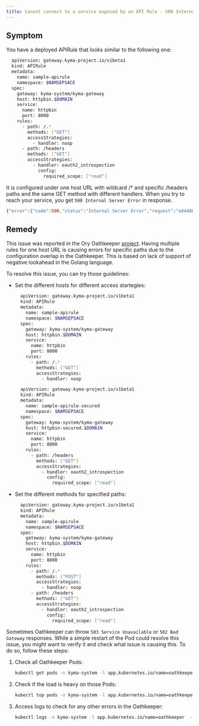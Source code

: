 ```yaml
---
title: Cannot connect to a service exposed by an API Rule - 500 Internal Server Error.
---
```


## Symptom

You have a deployed APIRule that looks similar to the following one: 

  ```bash
    apiVersion: gateway.kyma-project.io/v1beta1
    kind: APIRule
    metadata:
      name: sample-apirule
      namespace: $NAMSEPSACE
    spec:
      gateway: kyma-system/kyma-gateway
      host: httpbin.$DOMAIN
      service:
        name: httpbin
        port: 8000
      rules:
        - path: /.*
          methods: ["GET"]
          accessStrategies:
            - handler: noop
        - path: /headers
          methods: ["GET"]
          accessStrategies:
            - handler: oauth2_introspection
              config:
                required_scope: ["read"]
  ```
It is configured under one host URL with wildcard /* and specific /headers paths and the same GET method with different handlers.
When you try to reach your service, you get `500 Internal Server Error` in response.
  ```bash
  {"error":{"code":500,"status":"Internal Server Error","request":"e84400db-16b3-4818-9370-f10a6b4f3876","message":"An internal server error occurred, please contact the system administrator"}}
  ```

## Remedy

This issue was reported in the Ory Oathkeeper [project](https://github.com/ory/oathkeeper/issues/157).
Having multiple rules for one host URL is causing errors for specific paths due to the configuration overlap in the Oathkeeper.
This is based on lack of support of negative lookahead in the Golang language.

To resolve this issue, you can try those guidelines:

- Set the different hosts for different access startegies:

  ```bash
    apiVersion: gateway.kyma-project.io/v1beta1
    kind: APIRule
    metadata:
      name: sample-apirule
      namespace: $NAMSEPSACE
    spec:
      gateway: kyma-system/kyma-gateway
      host: httpbin.$DOMAIN
      service:
        name: httpbin
        port: 8000
      rules:
        - path: /.*
          methods: ["GET"]
          accessStrategies:
            - handler: noop
  ```

  ```bash
    apiVersion: gateway.kyma-project.io/v1beta1
    kind: APIRule
    metadata:
      name: sample-apirule-secured
      namespace: $NAMSEPSACE
    spec:
      gateway: kyma-system/kyma-gateway
      host: httpbin-secured.$DOMAIN
      service:
        name: httpbin
        port: 8000
      rules:
        - path: /headers
          methods: ["GET"]
          accessStrategies:
            - handler: oauth2_introspection
              config:
                required_scope: ["read"]
  ```

- Set the different methods for specified paths:

  ```bash
    apiVersion: gateway.kyma-project.io/v1beta1
    kind: APIRule
    metadata:
      name: sample-apirule
      namespace: $NAMSEPSACE
    spec:
      gateway: kyma-system/kyma-gateway
      host: httpbin.$DOMAIN
      service:
        name: httpbin
        port: 8000
      rules:
        - path: /.*
          methods: ["POST"]
          accessStrategies:
            - handler: noop
        - path: /headers
          methods: ["GET"]
          accessStrategies:
            - handler: oauth2_introspection
              config:
                required_scope: ["read"]
  ```


Sometimes Oathkeeper can throw `503 Service Unavailable` or `502 Bad Gateway` responses. While a simple restart of the Pod could resolve this issue, you might want to verify it and check what issue is causing this. To do so, follow these steps:

1. Check all Oathkeeper Pods:

    ```bash
    kubectl get pods -n kyma-system -l app.kubernetes.io/name=oathkeeper
    ```

2. Check if the load is heavy on those Pods:

    ```bash
   kubectl top pods -n kyma-system -l app.kubernetes.io/name=oathkeeper
   ```

3. Access logs to check for any other errors in the Oathkeeper:

    ```bash
    kubectl logs -n kyma-system -l app.kubernetes.io/name=oathkeeper  -c oathkeeper
   ```
